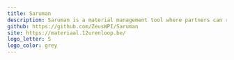 ```yaml
---
title: Saruman
description: Saruman is a material management tool where partners can reserve stuff.
github: https://github.com/ZeusWPI/Saruman
site: https://materiaal.12urenloop.be/
logo_letter: S
logo_color: grey
---
```

